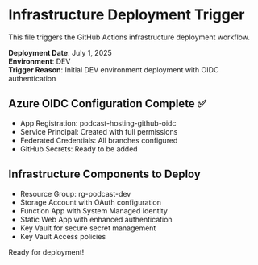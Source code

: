 # Infrastructure Deployment Trigger

This file triggers the GitHub Actions infrastructure deployment workflow.

**Deployment Date**: July 1, 2025  
**Environment**: DEV  
**Trigger Reason**: Initial DEV environment deployment with OIDC authentication  

## Azure OIDC Configuration Complete ✅

- App Registration: podcast-hosting-github-oidc
- Service Principal: Created with full permissions  
- Federated Credentials: All branches configured
- GitHub Secrets: Ready to be added

## Infrastructure Components to Deploy

- Resource Group: rg-podcast-dev
- Storage Account with OAuth configuration
- Function App with System Managed Identity  
- Static Web App with enhanced authentication
- Key Vault for secure secret management
- Key Vault Access policies

Ready for deployment!